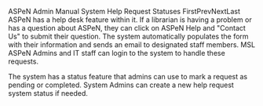 ASPeN Admin Manual
System Help Request Statuses
FirstPrevNextLast
ASPeN has a help desk feature within it.  If a librarian is having a problem or has a question about ASPeN, they can click on ASPeN Help and "Contact Us" to submit their question.  The system automatically populates the form with their information and sends an email to designated staff members.  MSL ASPeN Admins and IT staff can login to the system to handle these requests.

The system has a status feature that admins can use to mark a request as pending or completed.  System Admins can create a new help request system status if needed.